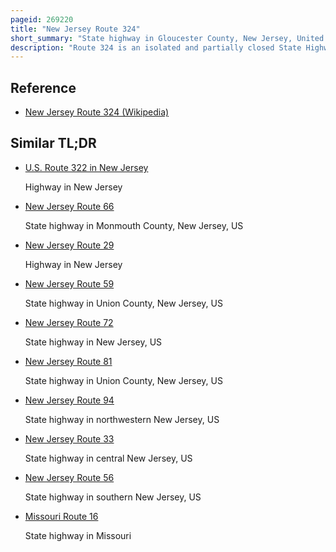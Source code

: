 ```yaml
---
pageid: 269220
title: "New Jersey Route 324"
short_summary: "State highway in Gloucester County, New Jersey, United States"
description: "Route 324 is an isolated and partially closed State Highway in logan Township in the united States. S. State of New Jersey. The two-lane concrete Route runs along the 1. 51-mile-long Alignment of Old Ferry Road from the Shore of the Delaware River to a Cul-De-Sac near the Interchange between U. S. Route 322 and us130 in logan Township. The Route does not intersect with any State or County Routes along its entire Alignment. The Portion from the Delaware River to Springers Lane, consisting of over Half of the Route, is marked with a 'Road closed' Sign, with minimal if any Maintenance — Potholes and overgrowing Vegetation Plague this Section."
---
```


## Reference

- [New Jersey Route 324 (Wikipedia)](https://en.wikipedia.org/?curid=269220)

## Similar TL;DR

- [U.S. Route 322 in New Jersey](/tldr/en/us-route-322-in-new-jersey)

  Highway in New Jersey

- [New Jersey Route 66](/tldr/en/new-jersey-route-66)

  State highway in Monmouth County, New Jersey, US

- [New Jersey Route 29](/tldr/en/new-jersey-route-29)

  Highway in New Jersey

- [New Jersey Route 59](/tldr/en/new-jersey-route-59)

  State highway in Union County, New Jersey, US

- [New Jersey Route 72](/tldr/en/new-jersey-route-72)

  State highway in New Jersey, US

- [New Jersey Route 81](/tldr/en/new-jersey-route-81)

  State highway in Union County, New Jersey, US

- [New Jersey Route 94](/tldr/en/new-jersey-route-94)

  State highway in northwestern New Jersey, US

- [New Jersey Route 33](/tldr/en/new-jersey-route-33)

  State highway in central New Jersey, US

- [New Jersey Route 56](/tldr/en/new-jersey-route-56)

  State highway in southern New Jersey, US

- [Missouri Route 16](/tldr/en/missouri-route-16)

  State highway in Missouri
